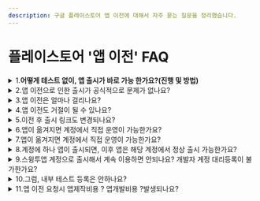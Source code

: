 ```yaml
---
description: 구글 플레이스토어 앱 이전에 대해서 자주 묻는 질문을 정리했습니다.
---
```


# 플레이스토어 '앱 이전'  FAQ

<details>

<summary>1.<strong>어떻게 테스트 없이, 앱 출시가 바로 가능 한가요?(진행 및 방법)</strong></summary>

스윙투앱으로 플레이스토어 업로드 신청 혹은 등록 대행 작업을 요청주시면, 스윙투앱의 개발자 계정을 통해 앱을 등록 및 출시합니다.

정상 출시된 후 사용자분의 계정으로 앱을 이전해드립니다.

즉, 앱 출시가 가능한 개발자 계정으로 앱을 출시한 다음, 요청하신 사용자분의 구글 개발자 계정으로 앱을 이전해드리는 방식으로 진행됩니다.

이전 후 사용자분의 계정에서 앱 관리 및 운영이 가능합니다.

</details>

<details>

<summary>2.앱 이전으로 인한 출시가 공식적으로 문제가 없나요?</summary>

네 문제 없습니다.

저희는 앱개발 및 앱제작 대행사로 구글 플레이 콘솔에 문의하여, 해당 방법이 정책적으로 문제가 없는지 확인을 받았으며,

구글 앱 이전 팀을 통해서도 문제가 없음을 공식적으로 확인받았습니다.

따라서 스윙투앱에서 진행해드리는 방법으로도 문제 없이 앱 출시 가능하며, 이전 후에는 플레이스토어에서 앱 운영도 문제 없이 가능합니다.

</details>

<details>

<summary>3.앱 이전은 얼마나 걸리나요?</summary>

앱 이전은 4\~5일 소요됩니다.

한 계정에서 이전이 진행 중이면, 동시 다른 앱 이전이 불가해요.

따라서 하나 앱 이전이 끝나고 다음 앱 이전을 진행해야 해서, 이전 대기건이 많이 몰리면 이전까지는 시간이 보다 지연될 수 있습니다.

어플제작 스윙투앱 플레이스토어 앱 대행 작업으로 진행시 이전이 지연될 경우 미리 안내드리고 있습니다.

</details>

<details>

<summary>4.앱 이전도 거절이 될 수 있나요?</summary>

거절될 일은 없습니다 ^^&#x20;

심사를 하는 것이 아니기 때문에 안내드린 이전 기간 후에는 100% 다 이전이 됩니다.

</details>

<details>

<summary>5.이전 후 출시 링크도 변경되나요?</summary>

이전이 완료되어도, 이전 전 발행된 출시 링크는 동일합니다.

즉, 한번 발행된 출시 링크는 변경되지 않고 동일합니다.

따라서 이전 전에도 출시 링크를 가지고 홍보를 하거나 다른 사용자들에게 링크를 공유하셔도 됩니다.

</details>

<details>

<summary>6.앱이 옮겨지면 계정에서 직접 운영이 가능한가요?</summary>

네 앱 이전이 완료되어, 해당 사용자분의 계정으로 앱이 옮겨지면 직접 운영이 가능합니다.

</details>

<details>

<summary>7.앱이 옮겨지면 계정에서 직접 운영이 가능한가요?</summary>

네 앱 이전이 완료되어, 해당 사용자분의 계정으로 앱이 옮겨지면 업데이트 직접 하실 수 있습니다.

단, 이전이 완료되기 전에는 스윙투앱 계정으로 등록되어 있기 때문에 수정이나 업데이트는 불가해요!

이전 완료 후 업데이트 가능합니다.

</details>

<details>

<summary>8.계정에 하나 앱이 출시되면, 이후 앱은 해당 계정에서 정상 출시 가능한가요?</summary>

개인 개발자 계정은 앱을 등록할 때 마다 테스트 등록을 거쳐야 합니다.

즉, 하나 앱이 정상 출시되었다고 해서 다음 앱을 등록할 때 테스트 등록 없이 바로 출시할 수 있는 것이 아닙니다.

모든 앱을 배포할 때는, 모든 앱 마다 테스트 등록을 거쳐야 정식 출시 승인을 받을 수 있습니다.

</details>

<details>

<summary>9.스윙투앱 계정으로 출시해서 계속 이용하면 안되나요? 개발자 계정 대리등록이 불가한가요?</summary>

네 불가합니다. 구글은 정책상 대리등록을 금지하고 있습니다.

저희가 앱 출시 후 앱 이전을 바로 진행해드리는 것도 그 이유입니다.

당사 계정은 여러 사용자들의 앱이 거쳐가는 계정이기 때문에 리스크가 있고, 언제 계정이 해지가 될 지 모릅니다.

따라서 출시가 되면 사용자분의 계정으로 안전하게 옮겨드립니다.

구글 개발자 계정이 없거나, 계정 등록이 완료되지 않을 경우 플레이스토어 등록 작업을 해드리지 않는 점 유념해주세요.

</details>

<details>

<summary>10.그럼, 내부 테스트 등록은 안하나요?</summary>

앱 이전을 통한 앱 출시만 해드리고, 테스트 등록은 하지 않습니다.

테스터 20명 모집 및 관리 / 테스트 기간 14일 이라는 조건이 있기 때문에 테스트 등록을 해드리고 구글의 승인을 받기 까지 오랜 시간이 소요됩니다.

현실적으로 이러한 작업을 대행해드릴 수 없기 때문에 내부 테스트 등록은 하지 않습니다.

테스터 등록(20명 모집)이 가능하다면, 직접 내부 테스트로 앱 등록 후 테스트 기간 후 출시하여 이용할 수도 있습니다.

</details>

<details>

<summary>11.앱 이전 요청시 앱제작비용 ? 앱개발비용 ?발생되나요?</summary>

추가 앱개발, 앱제작 비용은 전혀 들지 않습니다.

스윙투앱을 이용하여 앱제작 하신 분들은 이용권과 플레이스토어 업로드티켓 구매 후, 플레이스토어 업로드 신청주시면 해당 작업에 포함해서 진행해드립니다. \*기존 업로드 신청과 동일하며 앱 이전에 대한 추가 비용 없습니다.

앱개발업체 스윙투앱으로 플레이스토어 앱 출시 작업만 요청하실 경우는, 출시 등록 작업비용만 받고 진행해드립니다.

</details>
